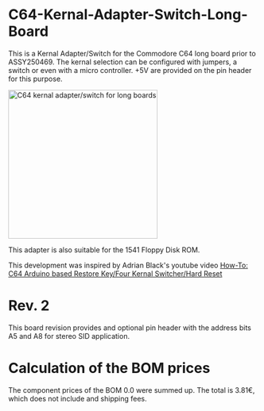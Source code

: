 # C64-Kernal-Adapter-Switch-Long-Board
This is a Kernal Adapter/Switch for the Commodore C64 long board prior to ASSY250469. 
The kernal selection can be configured with jumpers, a switch or even with a micro controller. +5V are provided on the pin header 
for this purpose.

<img src="https://github.com/svenpetersen1965/C64-Kernal-Adapter-Switch-Long-Board/blob/master/Rev.%200/pictures/DSC_0505.JPG" width="300" alt="C64 kernal adapter/switch for long boards">

This adapter is also suitable for the 1541 Floppy Disk ROM.

This development was inspired by Adrian Black's youtube video <a href="https://youtu.be/GPq5xnJRw2w">How-To: C64 Arduino based Restore Key/Four Kernal Switcher/Hard Reset</a>

# Rev. 2
This board revision provides and optional pin header with the address bits A5 and A8 for stereo SID application.

# Calculation of the BOM prices
The component prices of the BOM 0.0 were summed up. The total is 3.81€, which does not include and shipping fees.
